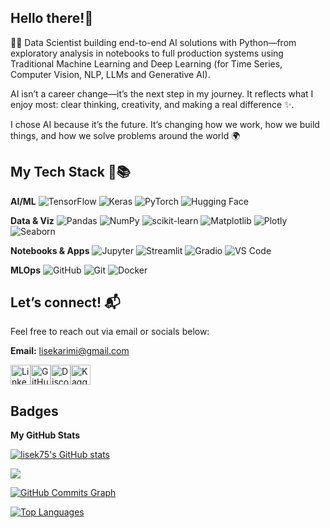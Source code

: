 ## Hello there!👋
👩‍💻 Data Scientist building end-to-end AI solutions with Python—from exploratory analysis in notebooks to full production systems using Traditional Machine Learning and Deep Learning (for Time Series, Computer Vision, NLP, LLMs and Generative AI).

AI isn’t a career change—it’s the next step in my journey. It reflects what I enjoy most: clear thinking, creativity, and making a real difference ✨. 

I chose AI because it’s the future. It’s changing how we work, how we build things, and how we solve problems around the world 🌍

## My Tech Stack 🔧📚 

**AI/ML**
![TensorFlow](https://img.shields.io/badge/TensorFlow-FF6F00?style=flat-square&logo=tensorflow&logoColor=white) ![Keras](https://img.shields.io/badge/Keras-D00000?style=flat-square&logo=keras&logoColor=white) ![PyTorch](https://img.shields.io/badge/PyTorch-EE4C2C?style=flat-square&logo=pytorch&logoColor=white) ![Hugging Face](https://img.shields.io/badge/HuggingFace-FFD21F?style=flat-square&logo=huggingface&logoColor=black)

**Data & Viz**
![Pandas](https://img.shields.io/badge/Pandas-150458?style=flat-square&logo=pandas&logoColor=white) ![NumPy](https://img.shields.io/badge/NumPy-013243?style=flat-square&logo=numpy&logoColor=white) ![scikit-learn](https://img.shields.io/badge/scikit--learn-F7931E?style=flat-square&logo=scikit-learn&logoColor=white) ![Matplotlib](https://img.shields.io/badge/Matplotlib-11557C?style=flat-square&logo=matplotlib&logoColor=white) ![Plotly](https://img.shields.io/badge/Plotly-3F4F75?style=flat-square&logo=plotly&logoColor=white) ![Seaborn](https://img.shields.io/badge/Seaborn-4B8BBE?style=flat-square&logo=python&logoColor=white)

**Notebooks & Apps**
![Jupyter](https://img.shields.io/badge/Jupyter-F37626?style=flat-square&logo=jupyter&logoColor=white) ![Streamlit](https://img.shields.io/badge/Streamlit-FF4B4B?style=flat-square&logo=streamlit&logoColor=white) ![Gradio](https://img.shields.io/badge/Gradio-3F2EFC?style=flat-square&logo=gradio&logoColor=white) ![VS Code](https://img.shields.io/badge/VS%20Code-007ACC?style=flat-square&logo=visualstudiocode&logoColor=white)

**MLOps**
![GitHub](https://img.shields.io/badge/GitHub-181717?style=flat-square&logo=github&logoColor=white) ![Git](https://img.shields.io/badge/Git-F05032?style=flat-square&logo=git&logoColor=white) ![Docker](https://img.shields.io/badge/Docker-2496ED?style=flat-square&logo=docker&logoColor=white)


## Let’s connect! 📬  
Feel free to reach out via email or socials below:

**Email:** [lisekarimi@gmail.com](mailto:lisekarimi@gmail.com)
<p align="left">
<a href="https://www.linkedin.com/in/lise-karimi" target="_blank" rel="noreferrer"><img src="https://cdn.jsdelivr.net/gh/devicons/devicon/icons/linkedin/linkedin-original.svg" width="32" height="32" alt="LinkedIn" /></a><a href="https://github.com/lisek75" target="_blank" rel="noreferrer"><img src="https://cdn.jsdelivr.net/gh/devicons/devicon/icons/github/github-original.svg" width="32" height="32" alt="GitHub" /></a><a href="https://discord.com/users/cryptoliza" target="_blank" rel="noreferrer"><img src="https://cdn.jsdelivr.net/gh/danielcranney/readme-generator/public/icons/socials/discord.svg" width="32" height="32" alt="Discord" /></a><a href="https://www.kaggle.com/lizk75" target="_blank" rel="noreferrer"><img src="https://cdn4.iconfinder.com/data/icons/logos-and-brands/512/189_Kaggle_logo_logos-512.png" width="32" height="32" alt="Kaggle" /></a>

  ## Badges

<b>My GitHub Stats</b>

<a href="http://www.github.com/lisek75"><img src="https://github-readme-stats.vercel.app/api?username=lisek75&show_icons=true&hide=stars,issues,&count_private=true&title_color=0891b2&text_color=ffffff&icon_color=0891b2&bg_color=1c1917&hide_border=true&show_icons=true" alt="lisek75's GitHub stats" /></a>

<a href="http://www.github.com/lisek75"><img src="https://github-readme-streak-stats.herokuapp.com/?user=lisek75&stroke=ffffff&background=1c1917&ring=0891b2&fire=0891b2&currStreakNum=ffffff&currStreakLabel=0891b2&sideNums=ffffff&sideLabels=ffffff&dates=ffffff&hide_border=true" /></a>

<a href="http://www.github.com/lisek75"><img src="https://github-readme-activity-graph.vercel.app/graph?username=lisek75&bg_color=1c1917&color=ffffff&line=0891b2&point=ffffff&area_color=1c1917&area=true&hide_border=true&custom_title=GitHub%20Commits%20Graph" alt="GitHub Commits Graph" /></a>

<a href="https://github.com/lisek75" align="left"><img src="https://github-readme-stats.vercel.app/api/top-langs/?username=lisek75&langs_count=10&title_color=0891b2&text_color=ffffff&icon_color=0891b2&bg_color=1c1917&hide_border=true&locale=en&custom_title=Top%20%Languages" alt="Top Languages" /></a>
